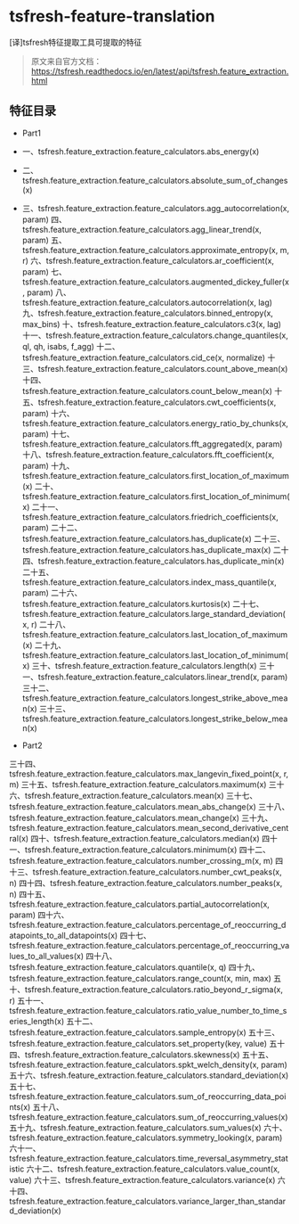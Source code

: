 # tsfresh-feature-translation

[译]tsfresh特征提取工具可提取的特征

> 原文来自官方文档：https://tsfresh.readthedocs.io/en/latest/api/tsfresh.feature_extraction.html

## 特征目录

- Part1

- 一、tsfresh.feature_extraction.feature_calculators.abs_energy(x)
- 二、tsfresh.feature_extraction.feature_calculators.absolute_sum_of_changes(x)
- 三、tsfresh.feature_extraction.feature_calculators.agg_autocorrelation(x, param)
四、tsfresh.feature_extraction.feature_calculators.agg_linear_trend(x, param)
五、tsfresh.feature_extraction.feature_calculators.approximate_entropy(x, m, r)
六、tsfresh.feature_extraction.feature_calculators.ar_coefficient(x, param)
七、tsfresh.feature_extraction.feature_calculators.augmented_dickey_fuller(x, param)
八、tsfresh.feature_extraction.feature_calculators.autocorrelation(x, lag)
九、tsfresh.feature_extraction.feature_calculators.binned_entropy(x, max_bins)
十、tsfresh.feature_extraction.feature_calculators.c3(x, lag)
十一、tsfresh.feature_extraction.feature_calculators.change_quantiles(x, ql, qh, isabs, f_agg)
十二、tsfresh.feature_extraction.feature_calculators.cid_ce(x, normalize)
十三、tsfresh.feature_extraction.feature_calculators.count_above_mean(x)
十四、tsfresh.feature_extraction.feature_calculators.count_below_mean(x)
十五、tsfresh.feature_extraction.feature_calculators.cwt_coefficients(x, param)
十六、tsfresh.feature_extraction.feature_calculators.energy_ratio_by_chunks(x, param)
十七、tsfresh.feature_extraction.feature_calculators.fft_aggregated(x, param)
十八、tsfresh.feature_extraction.feature_calculators.fft_coefficient(x, param)
十九、tsfresh.feature_extraction.feature_calculators.first_location_of_maximum(x)
二十、tsfresh.feature_extraction.feature_calculators.first_location_of_minimum(x)
二十一、tsfresh.feature_extraction.feature_calculators.friedrich_coefficients(x, param)
二十二、tsfresh.feature_extraction.feature_calculators.has_duplicate(x)
二十三、tsfresh.feature_extraction.feature_calculators.has_duplicate_max(x)
二十四、tsfresh.feature_extraction.feature_calculators.has_duplicate_min(x)
二十五、tsfresh.feature_extraction.feature_calculators.index_mass_quantile(x, param)
二十六、tsfresh.feature_extraction.feature_calculators.kurtosis(x)
二十七、tsfresh.feature_extraction.feature_calculators.large_standard_deviation(x, r)
二十八、tsfresh.feature_extraction.feature_calculators.last_location_of_maximum(x)
二十九、tsfresh.feature_extraction.feature_calculators.last_location_of_minimum(x)
三十、tsfresh.feature_extraction.feature_calculators.length(x)
三十一、tsfresh.feature_extraction.feature_calculators.linear_trend(x, param)
三十二、tsfresh.feature_extraction.feature_calculators.longest_strike_above_mean(x)
三十三、tsfresh.feature_extraction.feature_calculators.longest_strike_below_mean(x)

- Part2

三十四、tsfresh.feature_extraction.feature_calculators.max_langevin_fixed_point(x, r, m)
三十五、tsfresh.feature_extraction.feature_calculators.maximum(x)
三十六、tsfresh.feature_extraction.feature_calculators.mean(x)
三十七、tsfresh.feature_extraction.feature_calculators.mean_abs_change(x)
三十八、tsfresh.feature_extraction.feature_calculators.mean_change(x)
三十九、tsfresh.feature_extraction.feature_calculators.mean_second_derivative_central(x)
四十、tsfresh.feature_extraction.feature_calculators.median(x)
四十一、tsfresh.feature_extraction.feature_calculators.minimum(x)
四十二、tsfresh.feature_extraction.feature_calculators.number_crossing_m(x, m)
四十三、tsfresh.feature_extraction.feature_calculators.number_cwt_peaks(x, n)
四十四、tsfresh.feature_extraction.feature_calculators.number_peaks(x, n)
四十五、tsfresh.feature_extraction.feature_calculators.partial_autocorrelation(x, param)
四十六、tsfresh.feature_extraction.feature_calculators.percentage_of_reoccurring_datapoints_to_all_datapoints(x)
四十七、tsfresh.feature_extraction.feature_calculators.percentage_of_reoccurring_values_to_all_values(x)
四十八、tsfresh.feature_extraction.feature_calculators.quantile(x, q)
四十九、tsfresh.feature_extraction.feature_calculators.range_count(x, min, max)
五十、tsfresh.feature_extraction.feature_calculators.ratio_beyond_r_sigma(x, r)
五十一、tsfresh.feature_extraction.feature_calculators.ratio_value_number_to_time_series_length(x)
五十二、tsfresh.feature_extraction.feature_calculators.sample_entropy(x)
五十三、tsfresh.feature_extraction.feature_calculators.set_property(key, value)
五十四、tsfresh.feature_extraction.feature_calculators.skewness(x)
五十五、tsfresh.feature_extraction.feature_calculators.spkt_welch_density(x, param)
五十六、tsfresh.feature_extraction.feature_calculators.standard_deviation(x)
五十七、tsfresh.feature_extraction.feature_calculators.sum_of_reoccurring_data_points(x)
五十八、tsfresh.feature_extraction.feature_calculators.sum_of_reoccurring_values(x)
五十九、tsfresh.feature_extraction.feature_calculators.sum_values(x)
六十、tsfresh.feature_extraction.feature_calculators.symmetry_looking(x, param)
六十一、tsfresh.feature_extraction.feature_calculators.time_reversal_asymmetry_statistic
六十二、tsfresh.feature_extraction.feature_calculators.value_count(x, value)
六十三、tsfresh.feature_extraction.feature_calculators.variance(x)
六十四、tsfresh.feature_extraction.feature_calculators.variance_larger_than_standard_deviation(x)